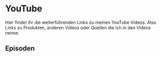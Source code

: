 # YouTube

Hier findet ihr die weiterführenden Links zu meinen YouTube Videos.
Also Links zu Produkten, anderen Videos oder Quellen die ich in den Videos nenne.


## Episoden
